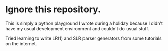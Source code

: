 # Ignore this repository.

This is simply a python playground I wrote during a holiday because I didn't
have my usual development environment and couldn't do usual stuff.

Tried learning to write LR(1) and SLR parser generators from some tutorials on
the internet.
